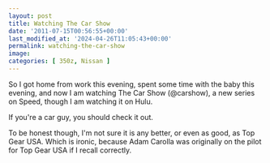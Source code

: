```yaml
---
layout: post
title: Watching The Car Show
date: '2011-07-15T00:56:55+00:00'
last_modified_at: '2024-04-26T11:05:43+00:00'
permalink: watching-the-car-show
image: 
categories: [ 350z, Nissan ]
---
```

So I got home from work this evening, spent some time with the baby this evening, and now I am watching The Car Show (@carshow), a new series on Speed, though I am watching it on Hulu.

If you're a car guy, you should check it out.

To be honest though, I'm not sure it is any better, or even as good, as Top Gear USA. Which is ironic, because Adam Carolla was originally on the pilot for Top Gear USA if I recall correctly.


